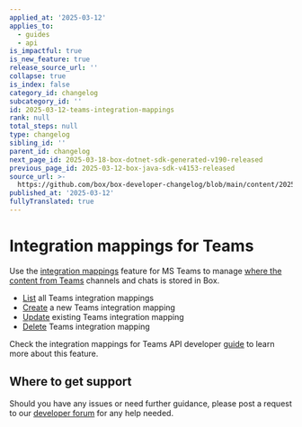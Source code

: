 ```yaml
---
applied_at: '2025-03-12'
applies_to:
  - guides
  - api
is_impactful: true
is_new_feature: true
release_source_url: ''
collapse: true
is_index: false
category_id: changelog
subcategory_id: ''
id: 2025-03-12-teams-integration-mappings
rank: null
total_steps: null
type: changelog
sibling_id: ''
parent_id: changelog
next_page_id: 2025-03-18-box-dotnet-sdk-generated-v190-released
previous_page_id: 2025-03-12-box-java-sdk-v4153-released
source_url: >-
  https://github.com/box/box-developer-changelog/blob/main/content/2025/03-12-teams-integration-mappings.md
published_at: '2025-03-12'
fullyTranslated: true
---
```

# Integration mappings for Teams

Use the [integration mappings][1] feature for MS Teams to manage [where the content
from Teams][2] channels and chats is stored in Box.

* [List][3] all Teams integration mappings
* [Create][4] a new Teams integration mapping
* [Update][5] existing Teams integration mapping
* [Delete][6] Teams integration mapping

Check the integration mappings for Teams API developer [guide][7] to learn more about this feature.

## Where to get support

Should you have any issues or need further guidance, please post a request to
our [developer forum][8] for any help needed.

[1]: r://integration-mapping-teams

[2]: https://support.box.com/hc/en-us/articles/360050737154-Assigning-a-Default-Box-Folder-to-a-Teams-Channel-or-Chat

[3]: r://get-integration-mappings-teams

[4]: r://post-integration-mappings-teams

[5]: r://put-integration-mappings-teams-id

[6]: r://delete-integration-mappings-teams-id

[7]: g://integration-mappings/teams-mappings/index

[8]: https://support.box.com/hc/en-us/community/topics/360001932973-Platform-and-Developer-Forum
